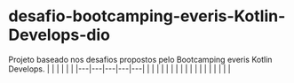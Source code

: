 # desafio-bootcamping-everis-Kotlin-Develops-dio
Projeto baseado nos desafios propostos pelo Bootcamping everis Kotlin Develops.
|   |   |   |   |   |
|---|---|---|---|---|
|   |   |   |   |   |
|   |   |   |   |   |
|   |   |   |   |   |
